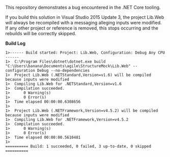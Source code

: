 This repository demonstrates a bug encountered in the .NET Core tooling.

If you build this solution in Visual Studio 2015 Update 3, the project Lib.Web will always be recompiled with a messaging alleging inputs were modified. If any other project or reference is removed, this stops occurring and the rebuilds will be correctly skipped.

**Build Log**
```
1>------ Build started: Project: Lib.Web, Configuration: Debug Any CPU ------
1>  C:\Program Files\dotnet\dotnet.exe build "C:\Users\banana\Documents\agile\StructureMock\Lib.Web" --configuration Debug --no-dependencies
1>  Project Lib.Web (.NETStandard,Version=v1.6) will be compiled because inputs were modified
1>  Compiling Lib.Web for .NETStandard,Version=v1.6
1>  Compilation succeeded.
1>      0 Warning(s)
1>      0 Error(s)
1>  Time elapsed 00:00:00.6308656
1>
1>  Project Lib.Web (.NETFramework,Version=v4.5.2) will be compiled because inputs were modified
1>  Compiling Lib.Web for .NETFramework,Version=v4.5.2
1>  Compilation succeeded.
1>      0 Warning(s)
1>      0 Error(s)
1>  Time elapsed 00:00:00.5610481
1>
========== Build: 1 succeeded, 0 failed, 3 up-to-date, 0 skipped ==========
```
